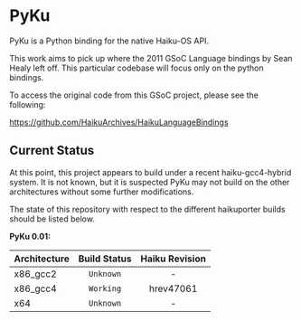 PyKu
=====

PyKu is a Python binding for the native Haiku-OS API.

This work aims to pick up where the 2011 GSoC Language bindings by Sean Healy 
left off. This particular codebase will focus only on the python bindings.

To access the original code from this GSoC project, please see the following:

https://github.com/HaikuArchives/HaikuLanguageBindings

Current Status
--------------

At this point, this project appears to build under a recent haiku-gcc4-hybrid
system. It is not known, but it is suspected PyKu may not build on the other architectures without some further modifications.

The state of this repository with respect to the different haikuporter builds should be listed below.

**PyKu 0.01:**

| Architecture  | Build Status  | Haiku Revision |
| ------------- | :-----------: | :------------: |
| x86_gcc2      | `Unknown`     | -              |
| x86_gcc4      | `Working`     | hrev47061      |
| x64           | `Unknown`     | -              |

